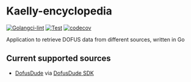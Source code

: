 # Kaelly-encyclopedia

[![Golangci-lint](https://github.com/kaellybot/kaelly-encyclopedia/actions/workflows/golangci-lint.yml/badge.svg)](https://github.com/kaellybot/kaelly-encyclopedia/actions/workflows/golangci-lint.yml)
[![Test](https://github.com/kaellybot/kaelly-encyclopedia/actions/workflows/test.yml/badge.svg)](https://github.com/kaellybot/kaelly-encyclopedia/actions/workflows/test.yml)
[![codecov](https://codecov.io/gh/kaellybot/kaelly-encyclopedia/branch/main/graph/badge.svg)](https://codecov.io/gh/kaellybot/kaelly-encyclopedia) 

Application to retrieve DOFUS data from different sources, written in Go 

## Current supported sources

- [DofusDude](http://dofusdu.de) via [DofusDude SDK](https://github.com/dofusdude/dodugo)
